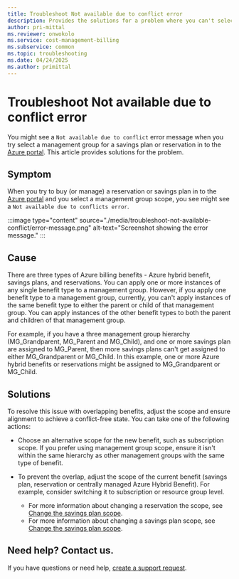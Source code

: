 ```yaml
---
title: Troubleshoot Not available due to conflict error
description: Provides the solutions for a problem where you can't select a management group for a reservation or a savings plan.
author: pri-mittal
ms.reviewer: onwokolo
ms.service: cost-management-billing
ms.subservice: common
ms.topic: troubleshooting
ms.date: 04/24/2025
ms.author: primittal
---
```


# Troubleshoot Not available due to conflict error

You might see a `Not available due to conflict` error message when you try select a management group for a savings plan or reservation in to the [Azure portal](https://portal.azure.com/). This article provides solutions for the problem.

## Symptom

When you try to buy (or manage) a reservation or savings plan in to the [Azure portal](https://portal.azure.com/) and you select a management group scope, you see might see a `Not available due to conflicts error`.

:::image type="content" source="./media/troubleshoot-not-available-conflict/error-message.png" alt-text="Screenshot showing the error message."  :::

## Cause

There are three types of Azure billing benefits - Azure hybrid benefit, savings plans, and reservations. You can apply one or more instances of any single benefit type to a management group. However, if you apply one benefit type to a management group, currently, you can't apply instances of the same benefit type to either the parent or child of that management group. You can apply instances of the other benefit types to both the parent and children of that management group.

For example, if you have a three management group hierarchy (MG_Grandparent, MG_Parent and MG_Child), and one or more savings plan are assigned to MG_Parent, then more savings plans can't get assigned to either MG_Grandparent or MG_Child. In this example, one or more Azure hybrid benefits or reservations might be assigned to MG_Grandparent or MG_Child.

## Solutions

To resolve this issue with overlapping benefits, adjust the scope and ensure alignment to achieve a conflict-free state. You can take one of the following actions:

- Choose an alternative scope for the new benefit, such as subscription scope. If you prefer using management group scope, ensure it isn't within the same hierarchy as other management groups with the same type of benefit.
-  To prevent the overlap, adjust the scope of the current benefit (savings plan, reservation or centrally managed Azure Hybrid Benefit). For example, consider switching it to subscription or resource group level.

    - For more information about changing a reservation the scope, see [Change the savings plan scope](../reservations/manage-reserved-vm-instance.md#change-the-reservation-scope).
    - For more information about changing a savings plan scope, see [Change the savings plan scope](../savings-plan/manage-savings-plan.md#change-the-savings-plan-scope).

## Need help? Contact us.

If you have questions or need help, [create a support request](https://go.microsoft.com/fwlink/?linkid=2083458).

